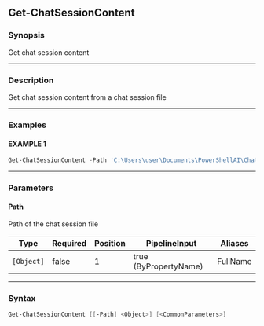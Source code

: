 Get-ChatSessionContent
----------------------




### Synopsis
Get chat session content



---


### Description

Get chat session content from a chat session file



---


### Examples
#### EXAMPLE 1
```PowerShell
Get-ChatSessionContent -Path 'C:\Users\user\Documents\PowerShellAI\ChatGPT\20200101120000-ChatGPTSession.xml'
```



---


### Parameters
#### **Path**

Path of the chat session file






|Type      |Required|Position|PipelineInput        |Aliases |
|----------|--------|--------|---------------------|--------|
|`[Object]`|false   |1       |true (ByPropertyName)|FullName|





---


### Syntax
```PowerShell
Get-ChatSessionContent [[-Path] <Object>] [<CommonParameters>]
```
